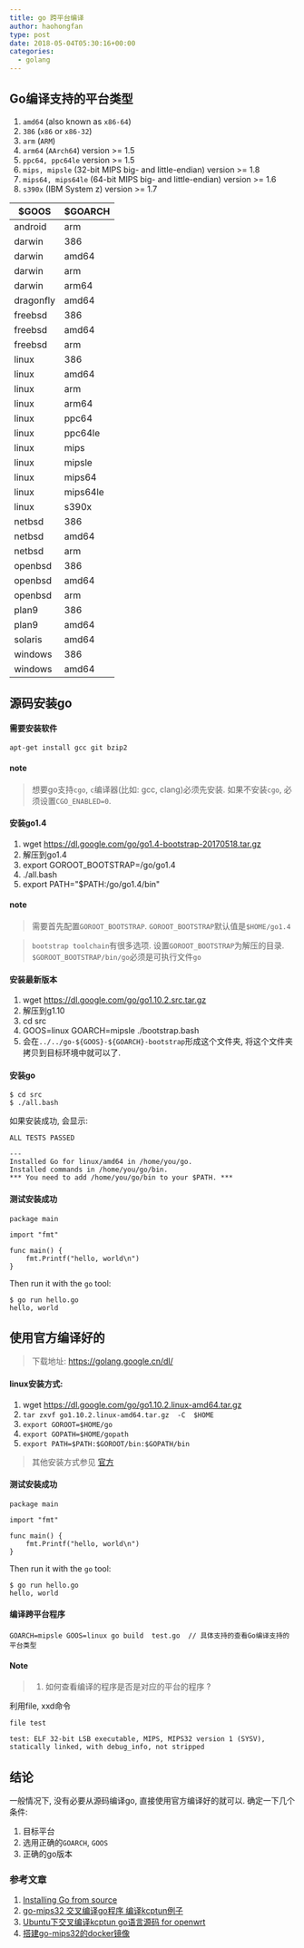 ```yaml
---
title: go 跨平台编译
author: haohongfan
type: post
date: 2018-05-04T05:30:16+00:00
categories:
  - golang
---
```


## Go编译支持的平台类型

1. `amd64` (also known as `x86-64`)
2. `386` (`x86` or `x86-32`)
3. `arm` (`ARM`)
4. `arm64` (`AArch64`)  version >= 1.5 
5. `ppc64, ppc64le`    version >= 1.5
6. `mips, mipsle` (32-bit MIPS big- and little-endian)  version >= 1.8
7. `mips64, mips64le` (64-bit MIPS big- and little-endian) version >= 1.6
8. `s390x` (IBM System z) version >= 1.7

| $GOOS     | $GOARCH  |
|-----------|----------|
| android   | arm      |
| darwin    | 386      |
| darwin    | amd64    |
| darwin    | arm      |
| darwin    | arm64    |
| dragonfly | amd64    |
| freebsd   | 386      |
| freebsd   | amd64    |
| freebsd   | arm      |
| linux     | 386      |
| linux     | amd64    |
| linux     | arm      |
| linux     | arm64    |
| linux     | ppc64    |
| linux     | ppc64le  |
| linux     | mips     |
| linux     | mipsle   |
| linux     | mips64   |
| linux     | mips64le |
| linux     | s390x    |
| netbsd    | 386      |
| netbsd    | amd64    |
| netbsd    | arm      |
| openbsd   | 386      |
| openbsd   | amd64    |
| openbsd   | arm      |
| plan9     | 386      |
| plan9     | amd64    |
| solaris   | amd64    |
| windows   | 386      |
| windows   | amd64    |

## 源码安装go

#### 需要安装软件

```
apt-get install gcc git bzip2
```

#### note

>  想要go支持`cgo`,  `c`编译器(比如: gcc, clang)必须先安装. 如果不安装`cgo`, 必须设置`CGO_ENABLED=0`.


#### 安装go1.4

1. wget https://dl.google.com/go/go1.4-bootstrap-20170518.tar.gz 
2. 解压到go1.4 
3. export GOROOT_BOOTSTRAP=/go/go1.4 
4. ./all.bash 
5. export PATH="$PATH:/go/go1.4/bin"



#### note

>  需要首先配置`GOROOT_BOOTSTRAP`.  `GOROOT_BOOTSTRAP`默认值是`$HOME/go1.4`

>  `bootstrap toolchain`有很多选项. 设置`GOROOT_BOOTSTRAP`为解压的目录. `$GOROOT_BOOTSTRAP/bin/go`必须是可执行文件`go`

#### 安装最新版本

1. wget https://dl.google.com/go/go1.10.2.src.tar.gz 
2. 解压到g1.10 
3. cd src 
4. GOOS=linux GOARCH=mipsle ./bootstrap.bash
5. 会在`../../go-${GOOS}-${GOARCH}-bootstrap`形成这个文件夹, 将这个文件夹拷贝到目标环境中就可以了.



#### 安装go

```
$ cd src
$ ./all.bash
```



如果安装成功, 会显示:

```
ALL TESTS PASSED

---
Installed Go for linux/amd64 in /home/you/go.
Installed commands in /home/you/go/bin.
*** You need to add /home/you/go/bin to your $PATH. ***
```



#### 测试安装成功

```
package main

import "fmt"

func main() {
    fmt.Printf("hello, world\n")
}
```

Then run it with the `go` tool:

```
$ go run hello.go
hello, world
```
## 使用官方编译好的

> 下载地址: https://golang.google.cn/dl/

#### linux安装方式:

1. wget https://dl.google.com/go/go1.10.2.linux-amd64.tar.gz 
2. `tar zxvf go1.10.2.linux-amd64.tar.gz  -C  $HOME`
3. `export GOROOT=$HOME/go `
4. `export GOPATH=$HOME/gopath`
5. `export PATH=$PATH:$GOROOT/bin:$GOPATH/bin`

>  其他安装方式参见 [官方](https://golang.google.cn/doc/install)

#### 测试安装成功

```
package main

import "fmt"

func main() {
    fmt.Printf("hello, world\n")
}
```

Then run it with the `go` tool:

```
$ go run hello.go
hello, world
```
#### 编译跨平台程序

```
GOARCH=mipsle GOOS=linux go build  test.go  // 具体支持的查看Go编译支持的平台类型
```
#### Note

> 1. 如何查看编译的程序是否是对应的平台的程序 ?

利用file, xxd命令

```
file test

test: ELF 32-bit LSB executable, MIPS, MIPS32 version 1 (SYSV), statically linked, with debug_info, not stripped
```



## 结论

一般情况下, 没有必要从源码编译go, 直接使用官方编译好的就可以. 确定一下几个条件:

1. 目标平台
2. 选用正确的`GOARCH`, `GOOS`
3. 正确的go版本

### 参考文章

1. [Installing Go from source](https://golang.google.cn//doc/install/source)
2. [go-mips32 交叉编译go程序 编译kcptun例子](https://github.com/xtaci/kcptun/issues/79)
3. [Ubuntu下交叉编译kcptun go语言源码 for openwrt](http://iytc.net/wordpress/?p=1564)
4. [搭建go-mips32的docker镜像](https://www.jianshu.com/p/23fa1d177a20)



